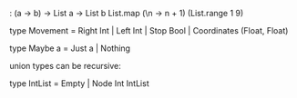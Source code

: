 <function> : (a -> b) -> List a -> List b
List.map (\n -> n + 1) (List.range 1 9)

type Movement = Right Int | Left Int | Stop Bool | Coordinates (Float, Float)

type Maybe a = Just a | Nothing

union types can be recursive:

type IntList = Empty | Node Int IntList
